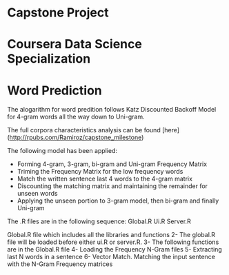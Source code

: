 # Capstone Project
# Coursera Data Science Specialization
# Word Prediction

The alogarithm for word predition follows Katz Discounted Backoff Model for 4-gram words all the way down to Uni-gram. 

The full corpora characteristics analysis can be found [here] (http://rpubs.com/Ramiroz/capstone_milestone)

The following model has been applied:
- Forming 4-gram, 3-gram, bi-gram and Uni-gram Frequency Matrix
- Triming the Frequency Matrix for the low frequency words
- Match the written sentence last 4 words to the 4-gram matrix
- Discounting the matching matrix and maintaining the remainder for unseen words
- Applying the unseen portion to 3-gram model, then bi-gram and finally Uni-gram

The .R files are in the following sequence:
Global.R
Ui.R
Server.R

Global.R file which includes all the libraries and functions
2- The global.R file will be loaded before either ui.R or server.R.
3- The following functions are in the Global.R file
4- Loading the Frequency N-Gram files
5- Extracting last N words in a sentence
6- Vector Match. Matching the input sentence with the N-Gram Frequency matrices 
